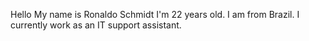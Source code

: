 Hello My name is Ronaldo Schmidt
I'm 22 years old. I am from Brazil. I currently work as an IT support assistant.
